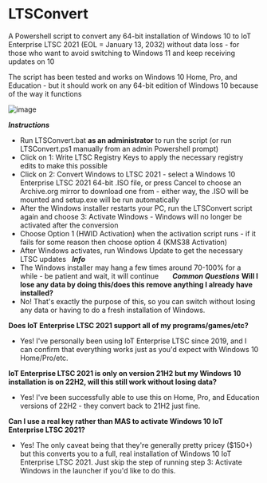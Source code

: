 # LTSConvert
A Powershell script to convert any 64-bit installation of Windows 10 to IoT Enterprise LTSC 2021 (EOL = January 13, 2032) without data loss - for those who want to avoid switching to Windows 11 and keep receiving updates on 10

The script has been tested and works on Windows 10 Home, Pro, and Education - but it should work on any 64-bit edition of Windows 10 because of the way it functions

![image](https://github.com/user-attachments/assets/24975610-81f6-47cc-a34d-e62ca219d462)

**_Instructions_**
- Run LTSConvert.bat **as an administrator** to run the script (or run LTSConvert.ps1 manually from an admin Powershell prompt)
- Click on 1: Write LTSC Registry Keys to apply the necessary registry edits to make this possible
- Click on 2: Convert Windows to LTSC 2021 - select a Windows 10 Enterprise LTSC 2021 64-bit .ISO file, or press Cancel to choose an Archive.org mirror to download one from - either way, the .ISO will be mounted and setup.exe will be run automatically
- After the Windows installer restarts your PC, run the LTSConvert script again and choose 3: Activate Windows - Windows will no longer be activated after the conversion
- Choose Option 1 (HWID Activation) when the activation script runs - if it fails for some reason then choose option 4 (KMS38 Activation)
- After Windows activates, run Windows Update to get the necessary LTSC updates
&nbsp;
**_Info_**
- The Windows installer may hang a few times around 70-100% for a while - be patient and wait, it will continue
&nbsp;
&nbsp;
&nbsp;
**_Common Questions_**
**Will I lose any data by doing this/does this remove anything I already have installed?**
- No! That's exactly the purpose of this, so you can switch without losing any data or having to do a fresh installation of Windows.

**Does IoT Enterprise LTSC 2021 support all of my programs/games/etc?**
- Yes! I've personally been using IoT Enterprise LTSC since 2019, and I can confirm that everything works just as you'd expect with Windows 10 Home/Pro/etc.

**IoT Enterprise LTSC 2021 is only on version 21H2 but my Windows 10 installation is on 22H2, will this still work without losing data?**
- Yes! I've been successfully able to use this on Home, Pro, and Education versions of 22H2 - they convert back to 21H2 just fine.

**Can I use a real key rather than MAS to activate Windows 10 IoT Enterprise LTSC 2021?**
- Yes! The only caveat being that they're generally pretty pricey ($150+) but this converts you to a full, real installation of Windows 10 IoT Enterprise LTSC 2021. Just skip the step of running step 3: Activate Windows in the launcher if you'd like to do this.
